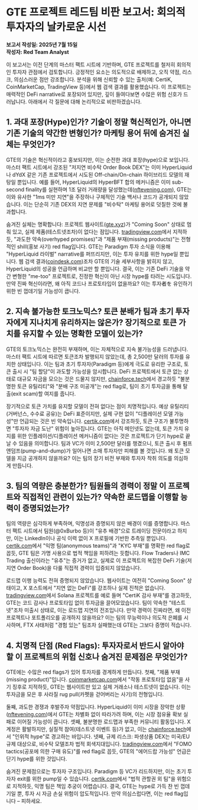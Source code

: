 # GTE 프로젝트 레드팀 비판 보고서: 회의적 투자자의 날카로운 시선

**보고서 작성일: 2025년 7월 15일**  
**작성자: Red Team Analyst**  

이 보고서는 이전 단계의 마스터 팩트 시트에 기반하며, GTE 프로젝트를 철저히 회의적인 투자자 관점에서 검토합니다. 긍정적인 요소는 의도적으로 배제하고, 오직 약점, 리스크, 의심스러운 점만 강조합니다. 분석을 위해 신뢰할 수 있는 출처(예: CertiK, CoinMarketCap, TradingView 등)에서 웹 검색 결과를 활용했습니다. 이 프로젝트는 매력적인 DeFi narrative로 포장되어 있지만, 깊이 들여다보면 수많은 위험 신호가 드러납니다. 아래에서 각 질문에 대해 논리적으로 비판하겠습니다.

## 1. 과대 포장(Hype)인가? 기술이 정말 혁신적인가, 아니면 기존 기술의 약간한 변형인가? 마케팅 용어 뒤에 숨겨진 실체는 무엇인가?
GTE의 기술은 혁신적이라고 홍보되지만, 이는 순전한 과대 포장(hype)으로 보입니다. 마스터 팩트 시트에서 강조된 "저지연 비수탁 Order Book DEX"는 이미 HyperLiquid나 dYdX 같은 기존 프로젝트에서 시도된 Off-chain/On-chain 하이브리드 모델의 재탕일 뿐입니다. 예를 들어, HyperLiquid의 HyperBFT 합의 메커니즘은 이미 sub-second finality를 실현하며 1조 달러 거래량을 달성했는데([nftevening.com](https://nftevening.com/hyperliquid-dydx-aevo-gmx/)), GTE는 이와 유사한 "1ms 미만 지연"을 주장하나 구체적인 기술 백서나 코드가 공개되지 않았습니다. 이는 단순히 기존 DEX의 지연 문제를 "비수탁" 마케팅 용어로 덧칠한 것에 불과합니다.

숨겨진 실체는 명확합니다: 프로젝트 웹사이트([gte.xyz](https://www.gte.xyz/))가 "Coming Soon" 상태로 멈춰 있고, 실제 제품(테스트넷조차)이 없다는 점입니다. [tradingview.com](https://www.tradingview.com/news/cointelegraph:f0a9fe7af094b:0-5-red-flags-you-re-being-shilled-don-t-buy-the-hype/)에서 지적하듯, "과도한 약속(overhyped promises)"과 "제품 부재(missing products)"는 전형적인 shill(홍보 사기) red flag입니다. GTE는 Paradigm 투자 소식을 이용해 "HyperLiquid 라이벌" narrative를 퍼뜨리지만, 이는 투자 유치를 위한 hype일 뿐입니다. 웹 검색 결과([coindesk.com](https://www.coindesk.com/business/2025/06/23/hyperliquid-rival-gte-raises-usd15m-in-series-a-led-by-paradigm))조차 GTE의 기술 세부사항을 밝히지 않고, HyperLiquid의 성공을 언급하며 비교만 할 뿐입니다. 결국, 이는 기존 DeFi 기술을 약간 변형한 "me-too" 프로젝트로, 진정한 혁신이 아닌 시장 hype를 타려는 시도입니다. 만약 진짜 혁신이라면, 왜 아직 코드나 프로토타입이 없을까요? 이는 투자者を 유인하기 위한 빈 껍데기일 가능성이 큽니다.

## 2. 지속 불가능한 토크노믹스? 토큰 분배가 팀과 초기 투자자에게 지나치게 유리하지는 않은가? 장기적으로 토큰 가치를 유지할 수 있는 명확한 모델이 있는가?
GTE의 토크노믹스는 완전히 부재하며, 이는 자체적으로 지속 불가능성을 드러냅니다. 마스터 팩트 시트에 따르면 토큰조차 발행되지 않았는데, 총 2,500만 달러의 투자를 유치한 상태입니다. 이는 팀과 초기 투자자(Paradigm 등)에게 극도로 유리한 구조로, 토큰 출시 시 "팀 할당"이 과도할 가능성을 암시합니다. DeFi 프로젝트에서 토큰 없는 상태로 대규모 자금을 모으는 것은 드물지 않지만, [chainforce.tech](https://chainforce.tech/learn-tokenomics/red-flags-in-tokenomics/)에서 경고하듯 "불분명한 토큰 유틸리티"와 "분배 구조 미공개"는 red flag로, 팀이 초기 투자금을 통해 탈출(exit scam)할 여지를 줍니다.

장기적으로 토큰 가치를 유지할 모델이 전혀 없다는 점이 치명적입니다. 예상 유틸리티(거버넌스, 수수료 공유)는 DeFi 표준이지만, 실제 구현 없이 "디플레이션 모델 가능성"만 언급되는 것은 빈 약속입니다. [certik.com](https://www.certik.com/resources/blog/4ejWP3o4MJhW0o5AMtlRXo-5-definitive-red-flags-in-crypto-investment)에서 강조하듯, 토큰 구조가 불투명하면 "투자자 자금 도난" 위험이 높아집니다. GTE는 아직 메인넷도 없는데, 토큰 가치 유지를 위한 인플레이션/디플레이션 메커니즘이 없다는 것은 프로젝트가 단기 hype로 끝날 수 있음을 의미합니다. 팀과 VC가 이미 2,500만 달러를 챙겼으니, 토큰 출시 후 펌프앤덤프(pump-and-dump)가 일어나면 소매 투자자만 피해를 볼 것입니다. 왜 토큰 모델을 지금 공개하지 않을까요? 이는 팀의 장기 비전 부재와 투자자 착취 의도를 의심하게 만듭니다.

## 3. 팀의 역량은 충분한가? 팀원들의 경력이 정말 이 프로젝트와 직접적인 관련이 있는가? 약속한 로드맵을 이행할 능력이 증명되었는가?
팀의 역량은 심각하게 부족하며, 익명성과 증명되지 않은 배경이 이를 증명합니다. 마스터 팩트 시트에서 팀원(@0xBurbo 등)이 "유추 배경"으로 트레이딩 전문이라고 하지만, 이는 LinkedIn이나 공식 이력 없이 X 프로필에 기반한 추측일 뿐입니다. [certik.com](https://www.certik.com/resources/blog/4ejWP3o4MJhW0o5AMtlRXo-5-definitive-red-flags-in-crypto-investment)에서 "익명 팀(anonymous teams)"과 "KYC 부재"를 명확한 red flag로 꼽듯, GTE 팀은 가명 사용으로 법적 책임을 피하려는 듯합니다. Flow Traders나 IMC Trading 출신이라는 "유추"는 증거가 없고, 실제로 이 프로젝트의 복잡한 DeFi 기술(저지연 Order Book)을 다룰 직접적 경력이 입증되지 않았습니다.

로드맵 이행 능력도 전혀 증명되지 않았습니다. 웹사이트는 여전히 "Coming Soon" 상태이고, X 포스트에서 "지연 없는 DeFi"를 강조하나 실제 진척은 없습니다. [tradingview.com](https://www.tradingview.com/chart/BTCUSD/jvkxgetc-How-to-avoid-Rug-Pulls-and-Liquidity-Drains-in-SOL-meme-coins/)에서 Solana 프로젝트를 예로 들며 "CertiK 감사 부재"를 경고하듯, GTE는 코드 감사나 프로토타입 없이 투자금을 끌어모았습니다. 팀이 약속한 "테스트넷"조차 미출시 상태로, 이는 로드맵 지연의 전조입니다. 만약 경력이 진짜라면, 왜 이전 프로젝트나 포트폴리오를 공개하지 않을까요? 이는 팀의 무능력이나 의도적 은폐를 시사하며, FTX 사태처럼 "경험 있는" 팀조차 실패했는데 GTE는 그보다 증명이 적습니다.

## 4. 치명적 단점 (Red Flags): 투자자로서 반드시 알아야 할 이 프로젝트의 위험 신호나 숨겨진 문제점은 무엇인가?
GTE에는 수많은 red flags가 있어 투자자를 경계하게 만듭니다. 첫째, "제품 부재(missing product)"입니다. [coinmarketcap.com](https://coinmarketcap.com/academy/article/210247d1-3891-4d2b-a796-bf713c41ab83)에서 "작동 프로토타입 없음"을 사기 징후로 지적하듯, GTE는 웹사이트만 있고 실제 거래소나 테스트넷이 없습니다. 이는 투자금을 모은 후 사라질 rug pull(카펫을 걷어버리는 사기)의 전형입니다.

둘째, 과도한 경쟁과 후발주자 약점입니다. HyperLiquid이 이미 시장을 장악한 상황([nftevening.com](https://nftevening.com/hyperliquid-dydx-aevo-gmx/))에서 GTE는 차별화 없이 따라가려 하며, 이는 시장 점유율 확보 실패로 이어질 가능성이 큽니다. 셋째, 불분명한 로드맵과 부족한 커뮤니티 활동입니다. X 계정은 활발하지만, 실질적 참여(테스트넷 이벤트 등)가 없고, 이는 [chainforce.tech](https://chainforce.tech/learn-tokenomics/red-flags-in-tokenomics/)에서 "인위적 hype"로 경고하는 바입니다. 넷째, 규제 리스크: 파생상품 DEX는 미국/EU 규제 대상으로, 비수탁 모델조차 법적 회색지대입니다. [tradingview.com](https://www.tradingview.com/news/cointelegraph:f0a9fe7af094b:0-5-red-flags-you-re-being-shilled-don-t-buy-the-hype/)에서 "FOMO tactics(공포에 의한 구매 유도)"를 red flag로 꼽듯, GTE의 "에어드랍 가능성" 언급은 단기 hype를 위한 것입니다.

숨겨진 문제점으로는 투자자 구조입니다. Paradigm 등 VC가 리드하지만, 이는 초기 투자자 exit를 위한 pump일 수 있습니다. [certik.com](https://www.certik.com/resources/blog/4ejWP3o4MJhW0o5AMtlRXo-5-definitive-red-flags-in-crypto-investment)에서 "법적 관할권 외 팀"을 위험으로 지적하듯, 익명 팀은 책임 추궁이 어렵습니다. 결국, GTE는 hype로 가득 찬 빈 껍데기일 뿐, 투자 시 자금 손실 위험이 압도적입니다. 만약 의심스럽다면, 이는 red flag입니다 – 피하세요.
